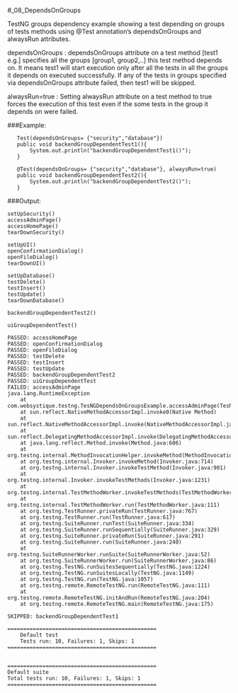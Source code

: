 #_08_DependsOnGroups

TestNG groups dependency example showing a test depending on
groups of tests methods using @Test annotation’s dependsOnGroups
and alwaysRun attributes.

dependsOnGroups : dependsOnGroups attribute on a test method
[test1 e.g.] specifies all the groups [group1, group2,..]
this test method depends on. It means test1 will start
execution only after all the tests in all the groups it
depends on executed successfully. If any of the tests in
groups specified via dependsOnGroups attribute failed,
then test1 will be skipped.

alwaysRun=true : Setting alwaysRun attribute on a test method
to true forces the execution of this test even if the some tests
in the group it depends on were failed.

###Example:

       Test(dependsOnGroups= {"security","database"})
       public void backendGroupDependentTest1(){
           System.out.println("backendGroupDependentTest1()");
       }

       @Test(dependsOnGroups= {"security","database"}, alwaysRun=true)
       public void backendGroupDependentTest2(){
           System.out.println("backendGroupDependentTest2()");
       }


###Output:

    setUpSecurity()
    accessAdminPage()
    accessHomePage()
    tearDownSecurity()

    setUpUI()
    openConfirmationDialog()
    openFileDialog()
    tearDownUI()

    setUpDatabase()
    testDelete()
    testInsert()
    testUpdate()
    tearDownDatabase()

    backendGroupDependentTest2()

    uiGroupDependentTest()

    PASSED: accessHomePage
    PASSED: openConfirmationDialog
    PASSED: openFileDialog
    PASSED: testDelete
    PASSED: testInsert
    PASSED: testUpdate
    PASSED: backendGroupDependentTest2
    PASSED: uiGroupDependentTest
    FAILED: accessAdminPage
    java.lang.RuntimeException
        at com.websystique.testng.TesNGDependsOnGroupsExample.accessAdminPage(TesNGDependsOnGroupsExample.java:62)
        at sun.reflect.NativeMethodAccessorImpl.invoke0(Native Method)
        at sun.reflect.NativeMethodAccessorImpl.invoke(NativeMethodAccessorImpl.java:57)
        at sun.reflect.DelegatingMethodAccessorImpl.invoke(DelegatingMethodAccessorImpl.java:43)
        at java.lang.reflect.Method.invoke(Method.java:606)
        at org.testng.internal.MethodInvocationHelper.invokeMethod(MethodInvocationHelper.java:84)
        at org.testng.internal.Invoker.invokeMethod(Invoker.java:714)
        at org.testng.internal.Invoker.invokeTestMethod(Invoker.java:901)
        at org.testng.internal.Invoker.invokeTestMethods(Invoker.java:1231)
        at org.testng.internal.TestMethodWorker.invokeTestMethods(TestMethodWorker.java:127)
        at org.testng.internal.TestMethodWorker.run(TestMethodWorker.java:111)
        at org.testng.TestRunner.privateRun(TestRunner.java:767)
        at org.testng.TestRunner.run(TestRunner.java:617)
        at org.testng.SuiteRunner.runTest(SuiteRunner.java:334)
        at org.testng.SuiteRunner.runSequentially(SuiteRunner.java:329)
        at org.testng.SuiteRunner.privateRun(SuiteRunner.java:291)
        at org.testng.SuiteRunner.run(SuiteRunner.java:240)
        at org.testng.SuiteRunnerWorker.runSuite(SuiteRunnerWorker.java:52)
        at org.testng.SuiteRunnerWorker.run(SuiteRunnerWorker.java:86)
        at org.testng.TestNG.runSuitesSequentially(TestNG.java:1224)
        at org.testng.TestNG.runSuitesLocally(TestNG.java:1149)
        at org.testng.TestNG.run(TestNG.java:1057)
        at org.testng.remote.RemoteTestNG.run(RemoteTestNG.java:111)
        at org.testng.remote.RemoteTestNG.initAndRun(RemoteTestNG.java:204)
        at org.testng.remote.RemoteTestNG.main(RemoteTestNG.java:175)

    SKIPPED: backendGroupDependentTest1

    ===============================================
        Default test
        Tests run: 10, Failures: 1, Skips: 1
    ===============================================


    ===============================================
    Default suite
    Total tests run: 10, Failures: 1, Skips: 1
    ===============================================